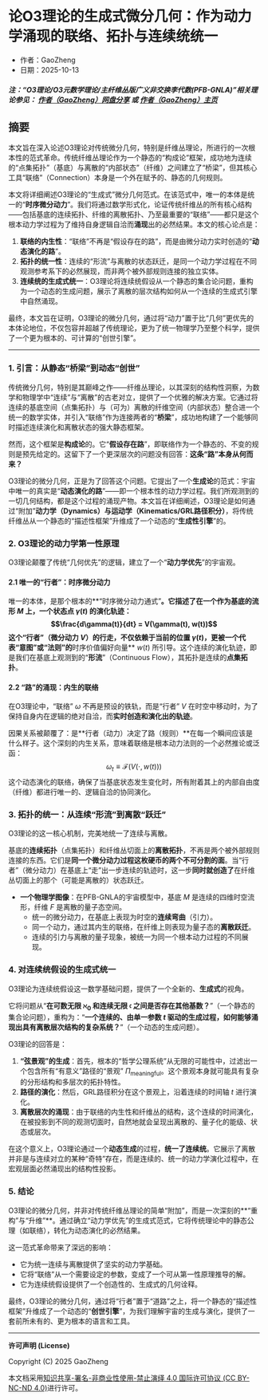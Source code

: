 # 论O3理论的生成式微分几何：作为动力学涌现的联络、拓扑与连续统统一

- 作者：GaoZheng
- 日期：2025-10-13

#### ***注：“O3理论/O3元数学理论/主纤维丛版广义非交换李代数(PFB-GNLA)”相关理论参见： [作者（GaoZheng）网盘分享](https://drive.google.com/drive/folders/1lrgVtvhEq8cNal0Aa0AjeCNQaRA8WERu?usp=sharing) 或 [作者（GaoZheng）主页](https://mymetamathematics.blogspot.com)***

## 摘要
本文旨在深入论述O3理论对传统微分几何，特别是纤维丛理论，所进行的一次根本性的范式革命。传统纤维丛理论作为一个静态的“构成论”框架，成功地为连续的“点集拓扑”（基底）与离散的“内部状态”（纤维）之间建立了“桥梁”，但其核心工具“联络”（Connection）本身是一个外在赋予的、静态的几何规则。

本文将详细阐述O3理论的“生成式”微分几何范式。在该范式中，唯一的本体是统一的“**时序微分动力**”。我们将通过数学形式化，论证传统纤维丛的所有核心结构——包括基底的连续拓扑、纤维的离散拓扑、乃至最重要的“联络”——都只是这个根本动力学过程为了维持自身逻辑自洽而**涌现**出的必然结果。本文的核心论点是：
1.  **联络的内生性**：“联络”不再是“假设存在的路”，而是由微分动力实时创造的“**动态演化的路**”。
2.  **拓扑的统一性**：连续的“形流”与离散的状态跃迁，是同一个动力学过程在不同观测参考系下的必然展现，而非两个被外部规则连接的独立实体。
3.  **连续统的生成式统一**：O3理论将连续统假设从一个静态的集合论问题，重构为一个动态的生成问题，展示了离散的层次结构如何从一个连续的生成式引擎中自然涌现。

最终，本文旨在证明，O3理论的微分几何，通过将“动力”置于比“几何”更优先的本体论地位，不仅包容并超越了传统理论，更为了统一物理学乃至整个科学，提供了一个更为根本的、可计算的“创世引擎”。

---

### **1. 引言：从静态“桥梁”到动态“创世”**

传统微分几何，特别是其巅峰之作——纤维丛理论，以其深刻的结构性洞察，为数学和物理学中“连续”与“离散”的古老对立，提供了一个优雅的解决方案。它通过将连续的基底空间（点集拓扑）与（可为）离散的纤维空间（内部状态）整合进一个统一的数学实体，并引入“联络”作为连接两者的“**桥梁**”，成功地构建了一个能够同时描述连续演化和离散状态的强大静态框架。

然而，这个框架是**构成论**的。它“**假设存在路**”，即联络作为一个静态的、不变的规则是预先给定的。这留下了一个更深层次的问题没有回答：**这条“路”本身从何而来？**

O3理论的微分几何，正是为了回答这个问题。它提出了一个**生成论**的范式：宇宙中唯一的真实是“**动态演化的路**”——即一个根本性的动力学过程。我们所观测到的一切几何结构，都是这个过程的涌现产物。本文旨在详细阐述，O3理论是如何通过“附加”**动力学（Dynamics）**与**运动学（Kinematics/GRL路径积分）**，将传统纤维丛从一个静态的“描述性框架”升维成了一个动态的“**生成性引擎**”的。

### **2. O3理论的动力学第一性原理**

O3理论颠覆了传统“几何优先”的逻辑，建立了一个“**动力学优先**”的宇宙观。

#### **2.1 唯一的“行者”：时序微分动力**

唯一的本体，是那个根本的**“时序微分动力通式”**。它描述了在一个作为基底的流形 $M$ 上，一个状态点 $\gamma(t)$ 的演化轨迹：
$$\frac{d\gamma(t)}{dt} = V(\gamma(t), w(t))$$
这个“行者”（微分动力 $V$）的行走，不仅依赖于当前的位置 $\gamma(t)$，更被一个代表“意图”或“法则”的**时序价值偏好向量** $w(t)$ 所引导。这个连续的演化轨迹，即是我们在基底上观测到的“**形流**”（Continuous Flow），其拓扑是连续的**点集拓扑**。

#### **2.2 “路”的涌现：内生的联络**

在O3理论中，“联络” $\omega$ 不再是预设的铁轨，而是“行者” $V$ 在时空中移动时，为了保持自身内在逻辑的绝对自洽，而**实时创造和演化出的轨迹**。

因果关系被颠覆了：是**行者（动力）决定了路（规则）**在每一个瞬间应该是什么样子。这个深刻的内生关系，意味着联络是根本动力法则的一个必然推论或泛函：
$$\omega_t \equiv \mathcal{F}(V(\cdot, w(t)))$$
这个动态演化的联络，确保了当基底状态发生变化时，所有附着其上的内部自由度（纤维）都进行唯一的、逻辑自洽的协同演化。

### **3. 拓扑的统一：从连续“形流”到离散“跃迁”**

O3理论的这一核心机制，完美地统一了连续与离散。

基底的**连续拓扑**（点集拓扑）和纤维丛切面上的**离散拓扑**，不再是两个被外部规则连接的东西。它们是**同一个微分动力过程这枚硬币的两个不可分割的面**。当“行者”（微分动力）在基底上“走”出一步连续的轨迹时，这一步**同时就创造了**在纤维丛切面上的那个（可能是离散的）状态跃迁。

* **一个物理学图像**：在PFB-GNLA的宇宙模型中，基底 $M$ 是连续的四维时空流形，纤维 $F$ 是离散的量子态空间。
    * 统一的微分动力，在基底上表现为时空的**连续弯曲**（引力）。
    * 同一个动力，通过其内生的联络，在纤维上则表现为量子态的**离散跃迁**。
    * 连续的引力与离散的量子现象，被统一为同一个根本动力过程的不同展现。

### **4. 对连续统假设的生成式统一**

O3理论为连续统假设这一数学基础问题，提供了一个全新的、**生成式**的视角。

它将问题从“**在可数无限 $\aleph_0$ 和连续无限 $\mathfrak{c}$ 之间是否存在其他基数？**”（一个静态的集合论问题），重构为：“**一个连续的、由单一参数 $t$ 驱动的生成过程，如何能够涌现出具有离散层次结构的复杂系统？**”（一个动态的生成问题）。

O3理论的回答是：
1.  **“弦景观”的生成**：首先，根本的“哲学公理系统”从无限的可能性中，过滤出一个包含所有“有意义”路径的“景观” $\Pi_{\text{meaningful}}$。这个景观本身就可能具有复杂的分形结构和多层次的拓扑特性。
2.  **路径的演化**：然后，GRL路径积分在这个景观上，沿着连续的时间轴 $t$ 进行演化。
3.  **离散层次的涌现**：由于联络的内生性和纤维丛的结构，这个连续的时间演化，在被投影到不同的观测切面时，自然地就会呈现出离散的、量子化的能级、状态或层次。

在这个意义上，O3理论通过一个**动态生成**的过程，**统一了连续统**。它展示了离散并非是与连续对立的某种“奇特”存在，而是连续的、统一的动力学演化过程中，在宏观层面必然涌现出的结构性投影。

### **5. 结论**

O3理论的微分几何，并非对传统纤维丛理论的简单“附加”，而是一次深刻的**“重构”与“升维”**。通过确立“动力学优先”的生成式范式，它将传统理论中的静态公理（如联络），转化为动态演化的必然结果。

这一范式革命带来了深远的影响：
* 它为统一连续与离散提供了坚实的动力学基础。
* 它将“联络”从一个需要设定的参数，变成了一个可从第一性原理推导的解。
* 它为连续统假设提供了一个创造性的、生成式的几何诠释。

最终，O3理论的微分几何，通过将“行者”置于“道路”之上，将一个静态的“描述性框架”升维成了一个动态的“**创世引擎**”，为我们理解宇宙的生成与演化，提供了一套前所未有的、更为根本的语言和工具。

---

**许可声明 (License)**

Copyright (C) 2025 GaoZheng

本文档采用[知识共享-署名-非商业性使用-禁止演绎 4.0 国际许可协议 (CC BY-NC-ND 4.0)](https://creativecommons.org/licenses/by-nc-nd/4.0/deed.zh-Hans)进行许可。

